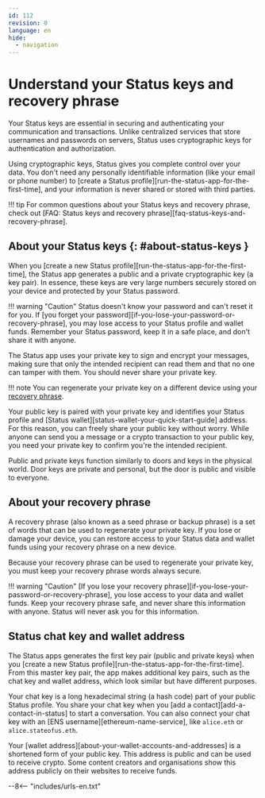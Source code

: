 ```yaml
---
id: 112
revision: 0
language: en
hide:
  - navigation
---
```


# Understand your Status keys and recovery phrase

Your Status keys are essential in securing and authenticating your communication and transactions. Unlike centralized services that store usernames and passwords on servers, Status uses cryptographic keys for authentication and authorization.

Using cryptographic keys, Status gives you complete control over your data. You don't need any personally identifiable information (like your email or phone number) to [create a Status profile][run-the-status-app-for-the-first-time], and your information is never shared or stored with third parties.

!!! tip
    For common questions about your Status keys and recovery phrase, check out [FAQ: Status keys and recovery phrase][faq-status-keys-and-recovery-phrase].

## About your Status keys {: #about-status-keys }

When you [create a new Status profile][run-the-status-app-for-the-first-time], the Status app generates a public and a private cryptographic key (a key pair). In essence, these keys are very large numbers securely stored on your device and protected by your Status password.

!!! warning "Caution"
    Status doesn't know your password and can't reset it for you. If [you forget your password][if-you-lose-your-password-or-recovery-phrase], you may lose access to your Status profile and wallet funds. Remember your Status password, keep it in a safe place, and don't share it with anyone.

The Status app uses your private key to sign and encrypt your messages, making sure that only the intended recipient can read them and that no one can tamper with them. You should never share your private key.

!!! note
    You can regenerate your private key on a different device using your [recovery phrase](#about-your-recovery-phrase).

Your public key is paired with your private key and identifies your Status profile and [Status wallet][status-wallet-your-quick-start-guide] address. For this reason, you can freely share your public key without worry. While anyone can send you a message or a crypto transaction to your public key, you need your private key to confirm you're the intended recipient.

Public and private keys function similarly to doors and keys in the physical world. Door keys are private and personal, but the door is public and visible to everyone.

## About your recovery phrase

A recovery phrase (also known as a seed phrase or backup phrase) is a set of words that can be used to regenerate your private key. If you lose or damage your device, you can restore access to your Status data and wallet funds using your recovery phrase on a new device.

Because your recovery phrase can be used to regenerate your private key, you must keep your recovery phrase words always secure.

!!! warning "Caution"
    [If you lose your recovery phrase][if-you-lose-your-password-or-recovery-phrase], you lose access to your data and wallet funds. Keep your recovery phrase safe, and never share this information with anyone. Status will never ask you for this information.

## Status chat key and wallet address

The Status apps generates the first key pair (public and private keys) when you [create a new Status profile][run-the-status-app-for-the-first-time]. From this master key pair, the app makes additional key pairs, such as the chat key and wallet address, which look similar but have different purposes.

Your chat key is a long hexadecimal string (a hash code) part of your public Status profile. You share your chat key when you [add a contact][add-a-contact-in-status] to start a conversation. You can also connect your chat key with an [ENS username][ethereum-name-service], like `alice.eth` or `alice.stateofus.eth`.

<!-- Screenshot showing where to find the chat key in Status -->

Your [wallet address][about-your-wallet-accounts-and-addresses] is a shortened form of your public key. This address is public and can be used to receive crypto. Some content creators and organisations show this address publicly on their websites to receive funds.

--8<-- "includes/urls-en.txt"
